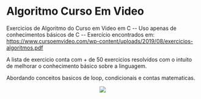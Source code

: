 # Algoritmo Curso Em Video
Exercicios de Algoritmo do Curso em Video em C
-- Uso apenas de conhecimentos básicos de C
-- Exercício encontrados em: https://www.cursoemvideo.com/wp-content/uploads/2019/08/exercicios-algoritmos.pdf

A lista de exercicio conta com + de 50 exercicios resolvidos com o intuito de melhorar o conhecimento básico sobre a linguagem.

Abordando conceitos basicos de loop, condicionais e contas matematicas.

<div align="center"> <image src="https://github.com/GabrielFelipeS/Algoritmo-Curso-Em-Video/assets/108304564/8b515a33-5125-407e-91bf-27765e2410d8"></div>
